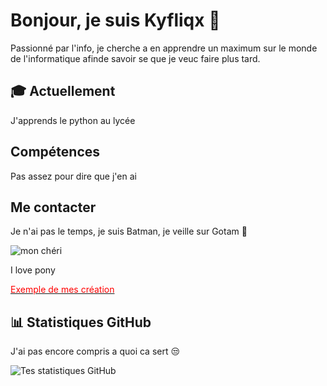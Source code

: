 # Bonjour, je suis Kyfliqx 👋

Passionné par l'info, je cherche a en apprendre un maximum sur le monde de l'informatique afinde savoir se que je veuc faire plus tard.

## 🎓 Actuellement

J'apprends le python au lycée 

##  Compétences

Pas assez pour dire que j'en ai 

##  Me contacter

Je n'ai pas le temps, je suis Batman, je veille sur Gotam 🦇

![mon chéri](https://github.com/user-attachments/assets/f2c7754d-f707-4794-901b-21f935d56b38) 

I love pony 

[<span style="color:red">Exemple de mes création </span>](https://www.youtube.com/watch?v=dQw4w9WgXcQ)

## 📊 Statistiques GitHub

J'ai pas encore compris a quoi ca sert 😒

![Tes statistiques GitHub](https://github-readme-stats.vercel.app/api?username=TonNomUtilisateurGitHub&show_icons=true&theme=radical)


